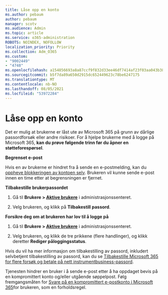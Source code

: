 ```yaml
---
title: Låse opp en konto
ms.author: pebaum
author: pebaum
manager: scotv
ms.audience: Admin
ms.topic: article
ms.service: o365-administration
ROBOTS: NOINDEX, NOFOLLOW
localization_priority: Priority
ms.collection: Adm_O365
ms.custom:
- "9002449"
- "4748"
ms.openlocfilehash: a154856693a8a87ccf9f832d33ee46df7414af23f03aa043b38e6a6c64d5ebaa
ms.sourcegitcommit: b5f7da89a650d2915dc652449623c78be6247175
ms.translationtype: MT
ms.contentlocale: nb-NO
ms.lasthandoff: 08/05/2021
ms.locfileid: "53972284"
---
```

# <a name="unlocking-an-account"></a>Låse opp en konto

Det er mulig at brukerne er låst ute av Microsoft 365 på grunn av dårlige passordforsøk eller andre risikoer. For å hjelpe brukerne med å logge på Microsoft 365, **kan du prøve følgende trinn før du åpner en støtteforespørsel**. 

**Begrenset e-post**

Hvis en av brukerne er hindret fra å sende en e-postmelding, kan du  [oppheve blokkeringen av kontoen selv](/microsoft-365/security/office-365-security/removing-user-from-restricted-users-portal-after-spam). Brukeren vil kunne sende e-post innen en time etter at begrensningen er fjernet.

**Tilbakestille brukerpassordet**

1. Gå til **Brukere > [Aktive brukere](https://admin.microsoft.com/Adminportal/Home?source=applauncher#/users)** i administrasjonssenteret.

2. Velg brukeren, og klikk på **Tilbakestill passord**.

**Forsikre deg om at brukeren har lov til å logge på**

1. Gå til **Brukere > [Aktive brukere](https://admin.microsoft.com/Adminportal/Home?source=applauncher#/users)** i administrasjonssenteret.

2. Velg brukeren, og klikk de tre prikkene (flere handlinger), og klikk deretter **Rediger påloggingsstatus**.

Hvis du vil ha mer informasjon om tilbakestilling av passord, inkludert selvbetjent tilbakestilling av passord, kan du se [Tilbakestille Microsoft 365 for flere forsøk og betale på nett instrumentbusiness-passord](/microsoft-365/admin/add-users/reset-passwords).

Tjenesten hindrer en bruker i å sende e-post etter å ha oppdaget bevis på en kompromittert konto og/eller utgående søppelpost. Følg fremgangsmåten for [Svare på en kompromittert e-postkonto i Microsoft 365](/microsoft-365/security/office-365-security/responding-to-a-compromised-email-account)for brukeren, som en forholdsregel.
